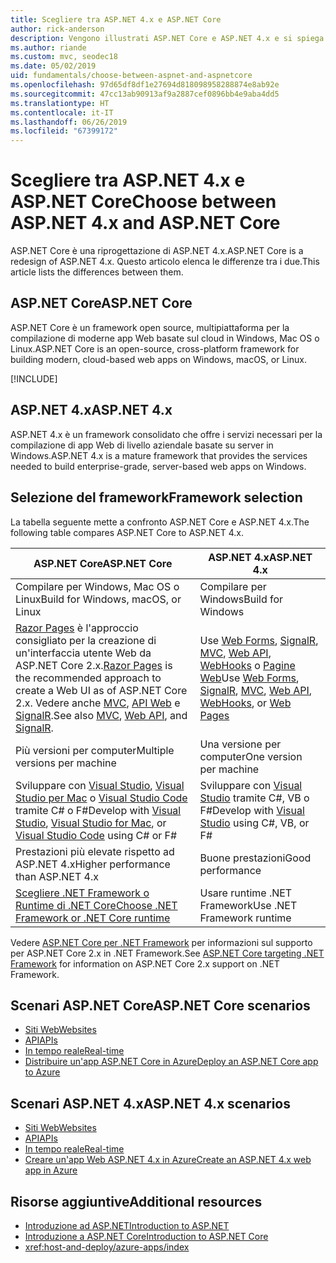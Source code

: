 ```yaml
---
title: Scegliere tra ASP.NET 4.x e ASP.NET Core
author: rick-anderson
description: Vengono illustrati ASP.NET Core e ASP.NET 4.x e si spiega come scegliere tra le due soluzioni.
ms.author: riande
ms.custom: mvc, seodec18
ms.date: 05/02/2019
uid: fundamentals/choose-between-aspnet-and-aspnetcore
ms.openlocfilehash: 97d65df8df1e27694d818098958288874e8ab92e
ms.sourcegitcommit: 47cc13ab90913af9a2887cef0896bb4e9aba4dd5
ms.translationtype: HT
ms.contentlocale: it-IT
ms.lasthandoff: 06/26/2019
ms.locfileid: "67399172"
---
```

# <a name="choose-between-aspnet-4x-and-aspnet-core"></a><span data-ttu-id="69443-103">Scegliere tra ASP.NET 4.x e ASP.NET Core</span><span class="sxs-lookup"><span data-stu-id="69443-103">Choose between ASP.NET 4.x and ASP.NET Core</span></span>

<span data-ttu-id="69443-104">ASP.NET Core è una riprogettazione di ASP.NET 4.x.</span><span class="sxs-lookup"><span data-stu-id="69443-104">ASP.NET Core is a redesign of ASP.NET 4.x.</span></span> <span data-ttu-id="69443-105">Questo articolo elenca le differenze tra i due.</span><span class="sxs-lookup"><span data-stu-id="69443-105">This article lists the differences between them.</span></span>

## <a name="aspnet-core"></a><span data-ttu-id="69443-106">ASP.NET Core</span><span class="sxs-lookup"><span data-stu-id="69443-106">ASP.NET Core</span></span>

<span data-ttu-id="69443-107">ASP.NET Core è un framework open source, multipiattaforma per la compilazione di moderne app Web basate sul cloud in Windows, Mac OS o Linux.</span><span class="sxs-lookup"><span data-stu-id="69443-107">ASP.NET Core is an open-source, cross-platform framework for building modern, cloud-based web apps on Windows, macOS, or Linux.</span></span>

[!INCLUDE[](~/includes/benefits.md)]

## <a name="aspnet-4x"></a><span data-ttu-id="69443-108">ASP.NET 4.x</span><span class="sxs-lookup"><span data-stu-id="69443-108">ASP.NET 4.x</span></span>

<span data-ttu-id="69443-109">ASP.NET 4.x è un framework consolidato che offre i servizi necessari per la compilazione di app Web di livello aziendale basate su server in Windows.</span><span class="sxs-lookup"><span data-stu-id="69443-109">ASP.NET 4.x is a mature framework that provides the services needed to build enterprise-grade, server-based web apps on Windows.</span></span>

## <a name="framework-selection"></a><span data-ttu-id="69443-110">Selezione del framework</span><span class="sxs-lookup"><span data-stu-id="69443-110">Framework selection</span></span>

<span data-ttu-id="69443-111">La tabella seguente mette a confronto ASP.NET Core e ASP.NET 4.x.</span><span class="sxs-lookup"><span data-stu-id="69443-111">The following table compares ASP.NET Core to ASP.NET 4.x.</span></span>

| <span data-ttu-id="69443-112">ASP.NET Core</span><span class="sxs-lookup"><span data-stu-id="69443-112">ASP.NET Core</span></span> | <span data-ttu-id="69443-113">ASP.NET 4.x</span><span class="sxs-lookup"><span data-stu-id="69443-113">ASP.NET 4.x</span></span> |
|---|---|
|<span data-ttu-id="69443-114">Compilare per Windows, Mac OS o Linux</span><span class="sxs-lookup"><span data-stu-id="69443-114">Build for Windows, macOS, or Linux</span></span>|<span data-ttu-id="69443-115">Compilare per Windows</span><span class="sxs-lookup"><span data-stu-id="69443-115">Build for Windows</span></span>|
|<span data-ttu-id="69443-116">[Razor Pages](xref:razor-pages/index) è l'approccio consigliato per la creazione di un'interfaccia utente Web da ASP.NET Core 2.x.</span><span class="sxs-lookup"><span data-stu-id="69443-116">[Razor Pages](xref:razor-pages/index) is the recommended approach to create a Web UI as of ASP.NET Core 2.x.</span></span> <span data-ttu-id="69443-117">Vedere anche [MVC](xref:mvc/overview), [API Web](xref:tutorials/first-web-api) e [SignalR](xref:signalr/introduction).</span><span class="sxs-lookup"><span data-stu-id="69443-117">See also [MVC](xref:mvc/overview), [Web API](xref:tutorials/first-web-api), and [SignalR](xref:signalr/introduction).</span></span>|<span data-ttu-id="69443-118">Use [Web Forms](/aspnet/web-forms), [SignalR](/aspnet/signalr), [MVC](/aspnet/mvc), [Web API](/aspnet/web-api/), [WebHooks](/aspnet/webhooks/) o [Pagine Web](/aspnet/web-pages)</span><span class="sxs-lookup"><span data-stu-id="69443-118">Use [Web Forms](/aspnet/web-forms), [SignalR](/aspnet/signalr), [MVC](/aspnet/mvc), [Web API](/aspnet/web-api/), [WebHooks](/aspnet/webhooks/), or [Web Pages](/aspnet/web-pages)</span></span>|
|<span data-ttu-id="69443-119">Più versioni per computer</span><span class="sxs-lookup"><span data-stu-id="69443-119">Multiple versions per machine</span></span>|<span data-ttu-id="69443-120">Una versione per computer</span><span class="sxs-lookup"><span data-stu-id="69443-120">One version per machine</span></span>|
|<span data-ttu-id="69443-121">Sviluppare con [Visual Studio](https://visualstudio.microsoft.com/vs/), [Visual Studio per Mac](https://visualstudio.microsoft.com/vs/mac/) o [Visual Studio Code](https://code.visualstudio.com/) tramite C# o F#</span><span class="sxs-lookup"><span data-stu-id="69443-121">Develop with [Visual Studio](https://visualstudio.microsoft.com/vs/), [Visual Studio for Mac](https://visualstudio.microsoft.com/vs/mac/), or [Visual Studio Code](https://code.visualstudio.com/) using C# or F#</span></span>|<span data-ttu-id="69443-122">Sviluppare con [Visual Studio](https://visualstudio.microsoft.com/vs/) tramite C#, VB o F#</span><span class="sxs-lookup"><span data-stu-id="69443-122">Develop with [Visual Studio](https://visualstudio.microsoft.com/vs/) using C#, VB, or F#</span></span>|
|<span data-ttu-id="69443-123">Prestazioni più elevate rispetto ad ASP.NET 4.x</span><span class="sxs-lookup"><span data-stu-id="69443-123">Higher performance than ASP.NET 4.x</span></span>|<span data-ttu-id="69443-124">Buone prestazioni</span><span class="sxs-lookup"><span data-stu-id="69443-124">Good performance</span></span>|
|[<span data-ttu-id="69443-125">Scegliere .NET Framework o Runtime di .NET Core</span><span class="sxs-lookup"><span data-stu-id="69443-125">Choose .NET Framework or .NET Core runtime</span></span>](/dotnet/standard/choosing-core-framework-server)|<span data-ttu-id="69443-126">Usare runtime .NET Framework</span><span class="sxs-lookup"><span data-stu-id="69443-126">Use .NET Framework runtime</span></span>|

<span data-ttu-id="69443-127">Vedere [ASP.NET Core per .NET Framework](xref:index#target-framework) per informazioni sul supporto per ASP.NET Core 2.x in .NET Framework.</span><span class="sxs-lookup"><span data-stu-id="69443-127">See [ASP.NET Core targeting .NET Framework](xref:index#target-framework) for information on ASP.NET Core 2.x support on .NET Framework.</span></span>

## <a name="aspnet-core-scenarios"></a><span data-ttu-id="69443-128">Scenari ASP.NET Core</span><span class="sxs-lookup"><span data-stu-id="69443-128">ASP.NET Core scenarios</span></span>

* [<span data-ttu-id="69443-129">Siti Web</span><span class="sxs-lookup"><span data-stu-id="69443-129">Websites</span></span>](xref:tutorials/first-mvc-app/index)
* [<span data-ttu-id="69443-130">API</span><span class="sxs-lookup"><span data-stu-id="69443-130">APIs</span></span>](xref:tutorials/first-web-api)
* [<span data-ttu-id="69443-131">In tempo reale</span><span class="sxs-lookup"><span data-stu-id="69443-131">Real-time</span></span>](xref:signalr/index)
* [<span data-ttu-id="69443-132">Distribuire un'app ASP.NET Core in Azure</span><span class="sxs-lookup"><span data-stu-id="69443-132">Deploy an ASP.NET Core app to Azure</span></span>](/azure/app-service/app-service-web-get-started-dotnet)

## <a name="aspnet-4x-scenarios"></a><span data-ttu-id="69443-133">Scenari ASP.NET 4.x</span><span class="sxs-lookup"><span data-stu-id="69443-133">ASP.NET 4.x scenarios</span></span>

* [<span data-ttu-id="69443-134">Siti Web</span><span class="sxs-lookup"><span data-stu-id="69443-134">Websites</span></span>](/aspnet/mvc)
* [<span data-ttu-id="69443-135">API</span><span class="sxs-lookup"><span data-stu-id="69443-135">APIs</span></span>](/aspnet/web-api)
* [<span data-ttu-id="69443-136">In tempo reale</span><span class="sxs-lookup"><span data-stu-id="69443-136">Real-time</span></span>](/aspnet/signalr)
* [<span data-ttu-id="69443-137">Creare un'app Web ASP.NET 4.x in Azure</span><span class="sxs-lookup"><span data-stu-id="69443-137">Create an ASP.NET 4.x web app in Azure</span></span>](/azure/app-service/app-service-web-get-started-dotnet-framework)

## <a name="additional-resources"></a><span data-ttu-id="69443-138">Risorse aggiuntive</span><span class="sxs-lookup"><span data-stu-id="69443-138">Additional resources</span></span>

* [<span data-ttu-id="69443-139">Introduzione ad ASP.NET</span><span class="sxs-lookup"><span data-stu-id="69443-139">Introduction to ASP.NET</span></span>](/aspnet/overview)
* [<span data-ttu-id="69443-140">Introduzione a ASP.NET Core</span><span class="sxs-lookup"><span data-stu-id="69443-140">Introduction to ASP.NET Core</span></span>](xref:index)
* <xref:host-and-deploy/azure-apps/index>

